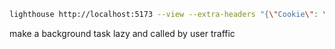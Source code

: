 ```bash
lighthouse http://localhost:5173 --view --extra-headers "{\"Cookie\": \"auth_token=eyJhbGciOiJIUzI1NiJ9.eyJ1c2VySWQiOiJmZTExZjZmMC0yMjFhLTQxZjItODI4YS0yMDRmOWRkZjU2ZWEiLCJzaG9wSWQiOiIzZGQyNzYxYS1jY2NiLTRhZWYtYmMzMC02ZmUwOWIzMGU3M2MifQ.PAITvKuYHzVLkLk21j7VgKweswwL8v9x-W4aLq5MCzc\"}"
```

make a background task lazy and called by user traffic